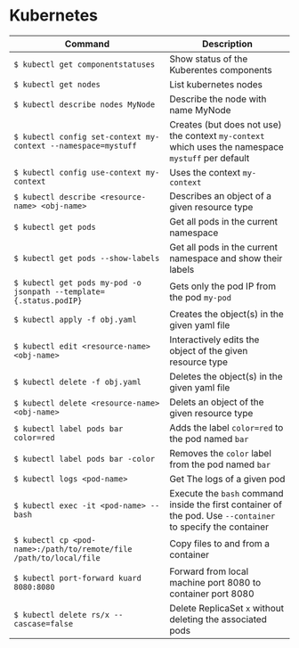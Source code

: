 Kubernetes
==========

| Command | Description |
|---------|-------------|
| ```$ kubectl get componentstatuses```            | Show status of the Kuberentes components |
| ```$ kubectl get nodes     ```                   | List kubernetes nodes |       
| ```$ kubectl describe nodes MyNode```            | Describe the node with name MyNode |
| ```$ kubectl config set-context my-context --namespace=mystuff``` | Creates (but does not use) the context ```my-context``` which uses the namespace ```mystuff``` per default |
| ```$ kubectl config use-context my-context``` | Uses the context ```my-context``` |
| ```$ kubectl describe <resource-name> <obj-name>``` | Describes an object of a given resource type |
| ```$ kubectl get pods``` | Get all pods in the current namespace |
| ```$ kubectl get pods --show-labels``` | Get all pods in the current namespace and show their labels |
| ```$ kubectl get pods my-pod -o jsonpath --template={.status.podIP}``` | Gets only the pod IP from the pod ```my-pod``` |
| ```$ kubectl apply -f obj.yaml``` | Creates the object(s) in the given yaml file |
| ```$ kubectl edit <resource-name> <obj-name>``` | Interactively edits the object of the given resource type |
| ```$ kubectl delete -f obj.yaml``` | Deletes the object(s) in the given yaml file |
| ```$ kubectl delete <resource-name> <obj-name>``` | Delets an object of the given resource type |
| ```$ kubectl label pods bar color=red``` | Adds the label ```color=red``` to the pod named ```bar``` |
| ```$ kubectl label pods bar -color``` | Removes the ```color``` label from the pod named ```bar``` |
| ```$ kubectl logs <pod-name>``` | Get The logs of a given pod |
| ```$ kubectl exec -it <pod-name> -- bash``` | Execute the ```bash``` command inside the first container of the pod. Use ```--container``` to specify the container |
| ```$ kubectl cp <pod-name>:/path/to/remote/file /path/to/local/file``` | Copy files to and from a container |
| ```$ kubectl port-forward kuard 8080:8080``` | Forward from local machine port 8080 to container port 8080 |
| ```$ kubectl delete rs/x --cascase=false``` | Delete ReplicaSet ```x``` without deleting the associated pods |